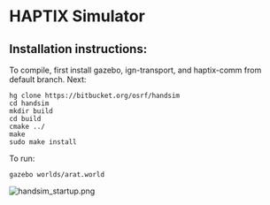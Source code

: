# HAPTIX Simulator #

## Installation instructions: ##
To compile, first install gazebo, ign-transport, and haptix-comm from default branch.  Next:

~~~
hg clone https://bitbucket.org/osrf/handsim
cd handsim 
mkdir build
cd build
cmake ../
make
sudo make install
~~~

To run:

~~~
gazebo worlds/arat.world
~~~

![handsim_startup.png](https://bitbucket.org/repo/rnoXja/images/2595820742-handsim_startup.png)
